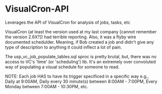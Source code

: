 # VisualCron-API
Leverages the API of VisualCron for analysis of jobs, tasks, etc

VisualCron (at least the version used at my last company [cannot remember the version 2.6X?]) had terrible reporting. Also, it was a flyby wire documented schedulder. Meaning, if Bob created a job and didn't give any type of description to anything it could inflect a lot of pain.

The usp_vc_job_populate_tables.sql sproc is pretty brutal, but, there was no access to VC's 'time' (or 'scheduling') lib. It's an extremely over convoluted way of populating a visual schedule for someone to read. 

NOTE: Each job HAS to have its trigger specificed in a specific way e.g., Daily at 9:00AM, Daily every 30 minute(s) between 8:00AM - 7:00PM, Every Monday between 7:00AM - 10:30PM, etc.

